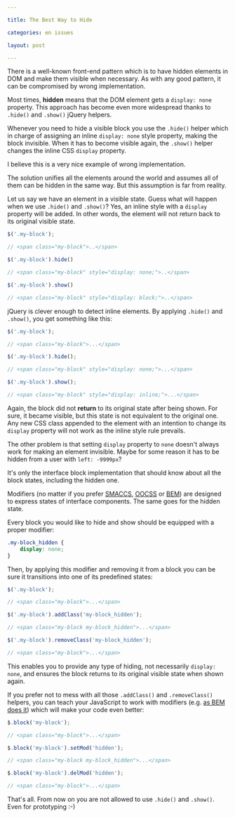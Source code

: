 ```yaml
---

title: The Best Way to Hide

categories: en issues

layout: post

---
```

There is a well-known front-end pattern which is to have hidden elements in DOM
and make them visible when necessary. As with any good pattern, it can be
compromised by wrong implementation.
<excerpt/>

Most times, **hidden** means that the DOM element gets a `display: none` property.
This approach has become even more widespread thanks to `.hide()` and `.show()` jQuery helpers.

Whenever you need to hide a visible block you use the `.hide()` helper which in
charge of assigning an inline `display: none` style property, making the block
invisible. When it has to become visible again, the `.show()` helper changes the
inline CSS `display` property.

I believe this is a very nice example of wrong implementation.

The solution unifies all the elements around the world and assumes all of them
can be hidden in the same way. But this assumption is far from reality.

Let us say we have an element in a visible state. Guess what will happen when we
use `.hide()` and `.show()`?
Yes, an inline style with a `display` property will be added.
In other words, the element will not return back to its original visible state.

```js
$('.my-block');

// <span class="my-block">..</span>

$('.my-block').hide()

// <span class="my-block" style="display: none;">..</span>

$('.my-block').show()

// <span class="my-block" style="display: block;">..</span>

```

jQuery is clever enough to detect inline elements. By applying `.hide()` and
`.show()`, you get something like this:

```js
$('.my-block');

// <span class="my-block">...</span>

$('.my-block').hide();

// <span class="my-block" style="display: none;">...</span>

$('.my-block').show();

// <span class="my-block" style="display: inline;">...</span>

```

Again, the block did not **return** to its original state after being shown. For
sure, it became visible, but this state is not equivalent to the original one.
Any new CSS class appended to the element with an intention to change its
`display` property will not work as the inline style rule prevails.

The other problem is that setting `display` property to `none` doesn't always
work for making an element invisible. Maybe for some reason it has to be hidden
from a user with `left: -9999px`?

It's only the interface block implementation that should know about all the
block states, including the hidden one.

Modifiers (no matter if you prefer [SMACCS](http://smacss.com/),
[OOCSS](http://oocss.org/) or [BEM](http://bem.info/)) are designed to express
states of interface components. The same goes for the hidden state.

Every block you would like to hide and show should be equipped with a proper
modifier:

```css
.my-block_hidden {
    display: none;
}
```

Then, by applying this modifier and removing it from a block you can be sure it
transitions into one of its predefined states:

```js
$('.my-block');

// <span class="my-block">...</span>

$('.my-block').addClass('my-block_hidden');

// <span class="my-block my-block_hidden">...</span>

$('.my-block').removeClass('my-block_hidden');

// <span class="my-block">...</span>
```

This enables you to provide any type of hiding, not necessarily `display: none`,
and ensures the block returns to its original visible state when shown again.

If you prefer not to mess with all those `.addClass()` and `.removeClass()`
helpers, you can teach your JavaScript to work with modifiers (e.g. [as
BEM does
it](https://github.com/varya/bem-js-tutorial/blob/master/02-Modifiers.md)) which
will make your code even better:

```js
$.block('my-block');

// <span class="my-block">...</span>

$.block('my-block').setMod('hidden');

// <span class="my-block my-block_hidden">...</span>

$.block('my-block').delMod('hidden');

// <span class="my-block">...</span>
```

That's all. From now on you are not allowed to use `.hide()` and `.show()`.
Even for prototyping :-)
